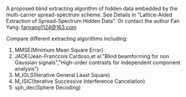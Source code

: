 A proposed blind extracting algorithm of hidden data embedded by the multi-carrier spread-spectrum scheme. See Details in  "Lattice-Aided Extraction of Spread-Spectrum Hidden Data". Or contact the author Fan Yang: fanyang1124@163.com

Compare different extracting algorithms including:

1. MMSE(Minimum Mean Square Error)
2. JADE(Jean-Franccois Cardoso,et al."Blind beamforming for non Gaussian signals","High-order contrasts for independent component analysis")
3. M_IGLS(Iterative General Least Square)
5. M_ISIC(Iterative Successive Interference Cancelation)
5. sph_dec(Sphere Decoding)

